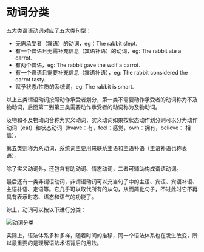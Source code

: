 # 动词分类

五大类谓语动词对应了五大类句型：

- 无需承受者（宾语）的动词，eg：The rabbit slept.
- 有一个宾语且无需补充信息（宾语补语）的动词，eg: The rabbit ate a carrot.
- 有两个宾语，eg: The rabbit gave the wolf a carrot.
- 有一个宾语且需要补充信息（宾语补语），eg: The rabbit considered the carrot tasty.
- 赋予状态/性质的系统词，eg: The rabbit is smart.

以上五类谓语动词按照动作承受者划分，第一类不需要动作承受者的动词称为不及物动词，后面第二到第三类需要动作承受者的动词称为及物动词。

及物和不及物动词合称为实义动词，实义动词如果按状态动作划分则可以分为动作动词（eat）和状态动词（hvave：有，feel：感觉，own：拥有，believe： 相信）。

第五类则称为系动词，系统词主要用来联系主语和主语补语（主语补语也称表语）。

除了实义动词外，还包含有助动词、情态动词，二者可辅助构成谓语动词。

最后还有一类非谓语动词，非谓语动词可以充当句子中的主语、宾语、宾语补语、主语补语、定语等。它几乎可以取代所有的从句，从而简化句子，不过此时它不再具有表示时态、语态和语气的功能了。

综上，动词可以按以下进行分类：

<img :src="$withBase('/images/en/syntax/classification-verb.png')" alt="动词分类">

实际上，语法体系多种多样，随着时间的推移，同一个语法体系也在发生改变，所以最重要的是理解语法术语背后的用法。
